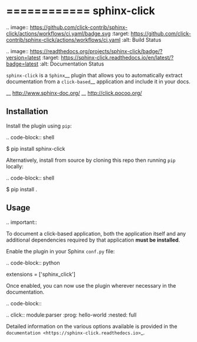 ============
sphinx-click
============

.. image:: https://github.com/click-contrib/sphinx-click/actions/workflows/ci.yaml/badge.svg
    :target: https://github.com/click-contrib/sphinx-click/actions/workflows/ci.yaml
    :alt: Build Status

.. image:: https://readthedocs.org/projects/sphinx-click/badge/?version=latest
    :target: https://sphinx-click.readthedocs.io/en/latest/?badge=latest
    :alt: Documentation Status

`sphinx-click` is a `Sphinx`__ plugin that allows you to automatically extract
documentation from a `click-based`__ application and include it in your docs.

__ http://www.sphinx-doc.org/
__ http://click.pocoo.org/

Installation
------------

Install the plugin using `pip`:

.. code-block:: shell

   $ pip install sphinx-click

Alternatively, install from source by cloning this repo then running `pip`
locally:

.. code-block:: shell

   $ pip install .

Usage
-----

.. important::

   To document a click-based application, both the application itself and any
   additional dependencies required by that application **must be installed**.

Enable the plugin in your Sphinx `conf.py` file:

.. code-block:: python

   extensions = ['sphinx_click']

Once enabled, you can now use the plugin wherever necessary in the
documentation.

.. code-block::

   .. click:: module:parser
      :prog: hello-world
      :nested: full

Detailed information on the various options available is provided in the
`documentation <https://sphinx-click.readthedocs.io>`_.
